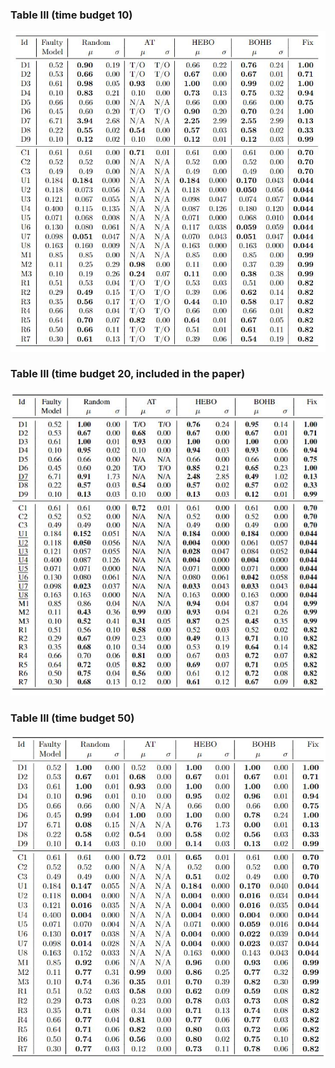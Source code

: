 ### Table III (time budget 10)
<img src="./figures/Table3_budget_10.jpg" alt="Table3 Budget 10" width="600"/>

### Table III (time budget 20, included in the paper)
<img src="./figures/Table3_budget_20.jpg" alt="Table3 Budget 20" width="600"/>

### Table III (time budget 50)
<img src="./figures/Table3_budget_50.jpg" alt="Table3 Budget 50" width="600"/>
